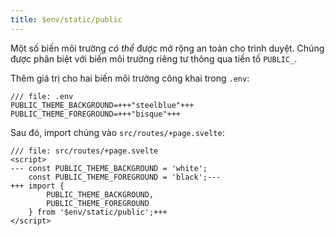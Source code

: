 ```yaml
---
title: $env/static/public
---
```


Một số biến môi trường _có thể_ được mở rộng an toàn cho trình duyệt. Chúng được phân biệt với biến môi trường riêng tư thông qua tiền tố `PUBLIC_`.

Thêm giá trị cho hai biến môi trường công khai trong `.env`:

```env
/// file: .env
PUBLIC_THEME_BACKGROUND=+++"steelblue"+++
PUBLIC_THEME_FOREGROUND=+++"bisque"+++
```

Sau đó, import chúng vào `src/routes/+page.svelte`:

```svelte
/// file: src/routes/+page.svelte
<script>
---	const PUBLIC_THEME_BACKGROUND = 'white';
	const PUBLIC_THEME_FOREGROUND = 'black';---
+++	import {
		PUBLIC_THEME_BACKGROUND,
		PUBLIC_THEME_FOREGROUND
	} from '$env/static/public';+++
</script>
```
